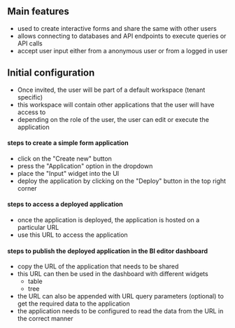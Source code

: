 ## Main features
- used to create interactive forms and share the same with other users
- allows connecting to databases and API endpoints to execute queries or API calls
- accept user input either from a anonymous user or from a logged in user

## Initial configuration
- Once invited, the user will be part of a default workspace (tenant specific)
- this workspace will contain other applications that the user will have access to
- depending on the role of the user, the user can edit or execute the application

#### steps to create a simple form application
- click on the "Create new" button
- press the "Application" option in the dropdown
- place the "Input" widget into the UI
- deploy the application by clicking on the "Deploy" button in the top right corner

#### steps to access a deployed application
- once the application is deployed, the application is hosted on a particular URL
- use this URL to access the application

#### steps to publish the deployed application in the BI editor dashboard

- copy the URL of the application that needs to be shared
- this URL can then be used in the dashboard with different widgets
	- table
	- tree
- the URL can also be appended with URL query parameters (optional) to get the required data to the application
- the application needs to be configured to read the data from the URL in the correct manner